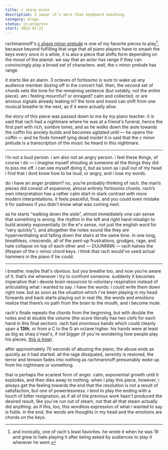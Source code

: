 ```yaml
---
title: c sharp minor
description: I swear it's more than keyboard smashing.
category: blogs
status: in-progress
start: 2023-01-21
---
```



rachmaninoff's [c sharp minor prelude](https://www.youtube.com/watch?v=ZcG-DnGdWRw) is one of my favorite pieces to play[^1], because beyond fulfilling that urge that all piano players have to smash the keys every once in a while, it is also a piece that shifts form depending on the mood of the pianist. we say that an actor has range if they can convincingly play a broad set of characters. well, the c minor prelude has range.

it starts like an alarm. 3 octaves of fortissimo is sure to wake up any audience member dozing off in the concert hall. then, the second set of chords sets the tone for the remaining sentence (but notably, not the entire piece). am i feeling mournful? or enraged? calm and collected, or are anxious signals already leaking in? the tone and mood can shift from one musical breathe to the next, as if it were actually alive.

the story of this piece was passed down to me by my piano teacher. 
it is said that rach had a nightmare where he was at a friend's funeral, hence the first part with rich, sombre tones, and as he walks down the aisle towards the coffin his anxiety builds and becomes agitated until — he opens the coffin — and he finds himself lying dead inside! it is said that the c minor prelude is a transcription of the music he heard in this nightmare. 

---

i’m not a loud person. i am also not an angry person. 
i feel these things, of course i do — i imagine myself shouting at someone all the things they did to piss me off. 
i can see myself doing it, but as soon as i pull out of my head i find that i dont know how to be loud, or angry, and i lose my words. 

do i have an anger problem? no, you’re probably thinking of rach. the man’s pieces did consist of expansive, almost entirely fortissimo chords.
rach’s own interpretation has a rather calm start in stark contrast with more modern interpretations. 
it feels peaceful, final, and you could even mistake it for sadness if you didn't know what was coming next. 

as he starts “walking down the aisle”, almost immediately one can sense that something is wrong. 
the rhythm in the left and right hand misalign to build anxiety exponentially (in the e^x sense, not just the english word for “very quickly”), and altogether the notes sound like they are hyperventilating and falling down the stairs at the same time. 
in one long, breathless, crescendo, all of the pent-up frustrations, grudges, rage, and hate collapse on top of each other and — DUUNNNN — rach halves the lifespan of the c minor chord keys.
i think that rach would've used actual hammers in the piano if he could.

---

i breathe. maybe that's obvious. but you breathe too, and now you’re aware of it. that’s me whenever i try to confront someone. 
suddenly it becomes imperative that i devote brain resources to voluntary respiration instead of articulating what i wanted to say. 
i have the words: i could write them down right now. 
but as soon as the situation which i've been playing in my head forwards and back starts playing out in real life, the words and emotions realize that there’s no path from the brain to the mouth, and i become mute. 

rach's finale repeats the chords from the beginning, but with double the notes and at double the volume (the score literally has two clefs for each hand in this final section). 
rach had _enormous_ hands which could cleanly span a **13th**, or from a C to the G an octave higher. his hands were at least as big as shaq o'neal's, if not bigger (if you're wondering how people play his pieces, [this is how](https://www.youtube.com/watch?v=ifKKlhYF53w)). 

after approximately 70 seconds of abusing the piano, the abuse ends as quickly as it had started. 
all the rage dissipated, serenity is restored, the terror and tension fades into nothing as rachmaninoff presumably woke up from his nightmare or something.

that is perhaps the scariest form of anger. calm, exponential growth until it explodes, and then dies away to nothing.
when i play this piece, however, i always get the feeling towards the end that the resolution is not a result of satisfaction, but one of powerlessness. 
i tend to play the ending with a touch of bitter resignation, as if all of the previous work hasn't produced the desired result, like you've run out of steam, not that all that steam actually did anything. 
as if this, too, this wordless expression of what i wanted to say is futile. 
in the end, the words are thoughts in my head and the emotions are chords on the keys. 

 
[^1]: and ironically, one of rach's least favorites. he wrote it when he was 19 and grew to hate playing it after being asked by audiences to play it wherever he went.
